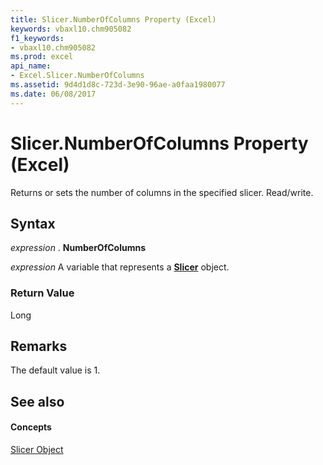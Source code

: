 ```yaml
---
title: Slicer.NumberOfColumns Property (Excel)
keywords: vbaxl10.chm905082
f1_keywords:
- vbaxl10.chm905082
ms.prod: excel
api_name:
- Excel.Slicer.NumberOfColumns
ms.assetid: 9d4d1d8c-723d-3e90-96ae-a0faa1980077
ms.date: 06/08/2017
---
```



# Slicer.NumberOfColumns Property (Excel)

Returns or sets the number of columns in the specified slicer. Read/write.


## Syntax

 _expression_ . **NumberOfColumns**

 _expression_ A variable that represents a **[Slicer](Excel.Slicer.md)** object.


### Return Value

Long


## Remarks

The default value is 1.


## See also


#### Concepts


[Slicer Object](Excel.Slicer.md)

